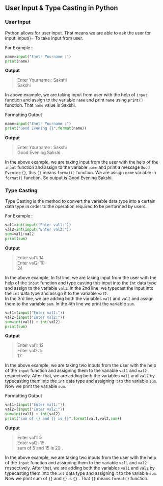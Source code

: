 ## User Input & Type Casting in Python

### User Input

Python allows for user input. That means we are able to ask the user for input. input()= To take input from user.

For Example :

```python showLineNumbers="true"
name=input("Enetr Yourname :")
print(name)
```

**Output**

> Enter Yourname : Sakshi <br/>
> Sakshi

In above example, we are taking input from user with the help of `input` function and assign to the variable `name` and print `name` using `print()` function. That `name` value is Sakshi.

Formatting Output

```python showLineNumbers="true"
name=input("Enetr Yourname :")
print("Good Evening {}".format(name))
```

**Output**

> Enter Yourname : Sakshi <br/>
> Good Evening Sakshi .

In the above example, we are taking input from the user with the help of the `input` function and assign to the variable `name` and print a message `Good Evening` `{}`, this `{}` means `format()` function. We are assign `name` variable in `format()` function. So output is Good Evening Sakshi.

### Type Casting

Type Casting is the method to convert the variable data type into a certain data type in order to the operation required to be performed by users.

For Example :

```python showLineNumbers="true"
val1=int(input("Enter val1:"))
val2=int(input("Enter val2:"))
sum=val1+val2
print(sum)
```

**Output**

> Enter val1: 14 <br/>
> Enter val2: 10 <br/>
> 24

In the above example, In 1st line, we are taking input from the user with the help of the `input` function and type casting this input into the `int` data type and assign to the variable `val1`. In the 2nd line, we typecast the input into the `int` data type and assign it to the variable `val2`. <br/>
In the 3rd line, we are adding both the variables `val1` and `val2` and assign them to the variable `sum`. In the 4th line we print the variable `sum`.

```python showLineNumbers="true"
val1=(input("Enter val1:"))
val2=(input("Enter val2:"))
sum=int(val1) + int(val2)
print(sum)
```

**Output**

> Enter val1: 12 <br/>
> Enter val2: 5 <br/>
> 17

In the above example, we are taking two inputs from the user with the help of the `input` function and assigning them to the variable `val1` and `val2` respectively. After that, we are adding both the variables `val1` and `val2` by typecasting them into the `int` data type and assigning it to the variable `sum`.
Now we print the variable `sum`.

Formatting Output

```python showLineNumbers="true"
val1=(input("Enter val1:"))
val2=(input("Enter val2:"))
sum=int(val1) + int(val2)
print("sum of {} and {} is {}".format(val1,val2,sum))
```

**Output**

> Enter val1: 5 <br/>
> Enter val2: 15 <br/>
> sum of 5 and 15 is 20 .

In the above example, we are taking two inputs from the user with the help of the `input` function and assigning them to the variable `val1` and `val2` respectively. After that, we are adding both the variables `val1` and `val2` by typecasting them into the `int` data type and assigning it to the variable `sum`.
Now we print sum of `{}` and `{}` is `{}` . That `{}` means `format()` function.
